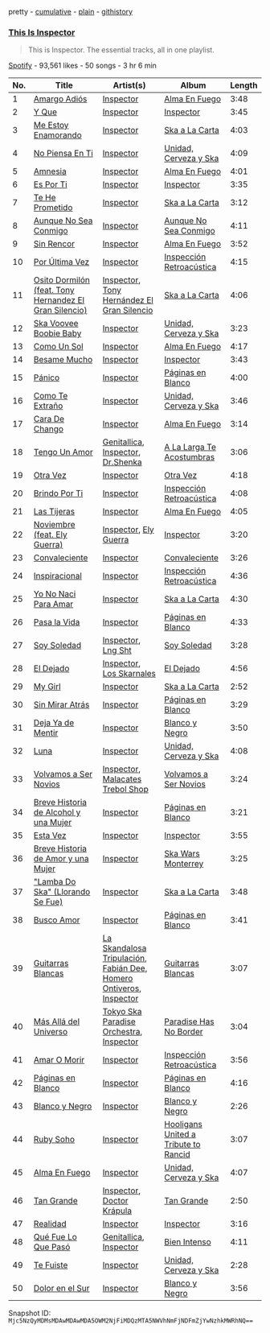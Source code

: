 pretty - [cumulative](/playlists/cumulative/37i9dQZF1DZ06evO2P0QCc.md) - [plain](/playlists/plain/37i9dQZF1DZ06evO2P0QCc) - [githistory](https://github.githistory.xyz/mackorone/spotify-playlist-archive/blob/main/playlists/plain/37i9dQZF1DZ06evO2P0QCc)

### [This Is Inspector](https://open.spotify.com/playlist/37i9dQZF1DZ06evO2P0QCc)

> This is Inspector\. The essential tracks, all in one playlist.

[Spotify](https://open.spotify.com/user/spotify) - 93,561 likes - 50 songs - 3 hr 6 min

| No. | Title | Artist(s) | Album | Length |
|---|---|---|---|---|
| 1 | [Amargo Adiós](https://open.spotify.com/track/0zCOT028cU3DeCqN1G18wE) | [Inspector](https://open.spotify.com/artist/4OiCK9NnTWhakDIG57uBUA) | [Alma En Fuego](https://open.spotify.com/album/6xwImhyXk9H1xYsccwKPIk) | 3:48 |
| 2 | [Y Que](https://open.spotify.com/track/5YRhQ7h8w2cMCY2teyjax6) | [Inspector](https://open.spotify.com/artist/4OiCK9NnTWhakDIG57uBUA) | [Inspector](https://open.spotify.com/album/3q5bV5Fq3XEzbW5a0mAfcB) | 3:45 |
| 3 | [Me Estoy Enamorando](https://open.spotify.com/track/0CYoeBgcZEPjiRhwtxGDTR) | [Inspector](https://open.spotify.com/artist/4OiCK9NnTWhakDIG57uBUA) | [Ska a La Carta](https://open.spotify.com/album/2h8m3JO1mo6Kew8UEQDtPd) | 4:03 |
| 4 | [No Piensa En Ti](https://open.spotify.com/track/6zc3skkzxwCJXVywiv7JvM) | [Inspector](https://open.spotify.com/artist/4OiCK9NnTWhakDIG57uBUA) | [Unidad, Cerveza y Ska](https://open.spotify.com/album/54LTjGhFJR2kn8gqlQTgGd) | 4:09 |
| 5 | [Amnesia](https://open.spotify.com/track/41xb9U5PEsvZYLKFW50xCZ) | [Inspector](https://open.spotify.com/artist/4OiCK9NnTWhakDIG57uBUA) | [Alma En Fuego](https://open.spotify.com/album/6xwImhyXk9H1xYsccwKPIk) | 4:01 |
| 6 | [Es Por Ti](https://open.spotify.com/track/3UYYwbchCP47jl2Q9tAhMc) | [Inspector](https://open.spotify.com/artist/4OiCK9NnTWhakDIG57uBUA) | [Inspector](https://open.spotify.com/album/3q5bV5Fq3XEzbW5a0mAfcB) | 3:35 |
| 7 | [Te He Prometido](https://open.spotify.com/track/4iyecQDmyi2VmscbQVeabb) | [Inspector](https://open.spotify.com/artist/4OiCK9NnTWhakDIG57uBUA) | [Ska a La Carta](https://open.spotify.com/album/2h8m3JO1mo6Kew8UEQDtPd) | 3:12 |
| 8 | [Aunque No Sea Conmigo](https://open.spotify.com/track/6PpQWsbpTgmI7sk2iivhrK) | [Inspector](https://open.spotify.com/artist/4OiCK9NnTWhakDIG57uBUA) | [Aunque No Sea Conmigo](https://open.spotify.com/album/0SAqqwdLfhwadQIveMQDRG) | 4:11 |
| 9 | [Sin Rencor](https://open.spotify.com/track/5XlcdeVwKUz0iZhPQTeh0c) | [Inspector](https://open.spotify.com/artist/4OiCK9NnTWhakDIG57uBUA) | [Alma En Fuego](https://open.spotify.com/album/6xwImhyXk9H1xYsccwKPIk) | 3:52 |
| 10 | [Por Última Vez](https://open.spotify.com/track/1xTnxlhuya4HVoF7vjqZPu) | [Inspector](https://open.spotify.com/artist/4OiCK9NnTWhakDIG57uBUA) | [Inspección Retroacústica](https://open.spotify.com/album/6BPO85IdQxuZ1TtoiM7ysk) | 4:15 |
| 11 | [Osito Dormilón \(feat\. Tony Hernandez El Gran Silencio\)](https://open.spotify.com/track/0AisSsUIcNNDPBFUuShQxr) | [Inspector](https://open.spotify.com/artist/4OiCK9NnTWhakDIG57uBUA), [Tony Hernández El Gran Silencio](https://open.spotify.com/artist/2xyRb0bM3w9pGtRVYFjiS6) | [Ska a La Carta](https://open.spotify.com/album/2h8m3JO1mo6Kew8UEQDtPd) | 4:06 |
| 12 | [Ska Voovee Boobie Baby](https://open.spotify.com/track/5Eq47jirNdRQFGilmUJMVe) | [Inspector](https://open.spotify.com/artist/4OiCK9NnTWhakDIG57uBUA) | [Unidad, Cerveza y Ska](https://open.spotify.com/album/54LTjGhFJR2kn8gqlQTgGd) | 3:23 |
| 13 | [Como Un Sol](https://open.spotify.com/track/3TDJAqSeDZheVTrPU7Ruui) | [Inspector](https://open.spotify.com/artist/4OiCK9NnTWhakDIG57uBUA) | [Alma En Fuego](https://open.spotify.com/album/6xwImhyXk9H1xYsccwKPIk) | 4:17 |
| 14 | [Besame Mucho](https://open.spotify.com/track/4XMGgtLvkOOfNzS3PNcsvY) | [Inspector](https://open.spotify.com/artist/4OiCK9NnTWhakDIG57uBUA) | [Inspector](https://open.spotify.com/album/3q5bV5Fq3XEzbW5a0mAfcB) | 3:43 |
| 15 | [Pánico](https://open.spotify.com/track/3dgYZb17HvfXHL3pmdF4v8) | [Inspector](https://open.spotify.com/artist/4OiCK9NnTWhakDIG57uBUA) | [Páginas en Blanco](https://open.spotify.com/album/5UUTz6uw8xlU6V56pBXW8G) | 4:00 |
| 16 | [Como Te Extraño](https://open.spotify.com/track/0ObAdS3tZTk8rcutC67rlR) | [Inspector](https://open.spotify.com/artist/4OiCK9NnTWhakDIG57uBUA) | [Unidad, Cerveza y Ska](https://open.spotify.com/album/54LTjGhFJR2kn8gqlQTgGd) | 3:46 |
| 17 | [Cara De Chango](https://open.spotify.com/track/4lMHkTJe2Kcx4yJXfBaTyj) | [Inspector](https://open.spotify.com/artist/4OiCK9NnTWhakDIG57uBUA) | [Alma En Fuego](https://open.spotify.com/album/6xwImhyXk9H1xYsccwKPIk) | 3:14 |
| 18 | [Tengo Un Amor](https://open.spotify.com/track/3HEIbdp1ZmSYEgHBoZfS5c) | [Genitallica](https://open.spotify.com/artist/5Bk3LL5WujH6UG9iqpDaxA), [Inspector](https://open.spotify.com/artist/4OiCK9NnTWhakDIG57uBUA), [Dr.Shenka](https://open.spotify.com/artist/0SIPopELCLWFhd0v52B7S1) | [A La Larga Te Acostumbras](https://open.spotify.com/album/1NJb37v0xlymXsTxxHpd4h) | 3:06 |
| 19 | [Otra Vez](https://open.spotify.com/track/0nOtNlhNtInuUptmnjJtUs) | [Inspector](https://open.spotify.com/artist/4OiCK9NnTWhakDIG57uBUA) | [Otra Vez](https://open.spotify.com/album/6Gy4e2sYwQ3VKEW4AkUtXd) | 4:18 |
| 20 | [Brindo Por Ti](https://open.spotify.com/track/6XeuHuEhijEhvt2KXsJGvZ) | [Inspector](https://open.spotify.com/artist/4OiCK9NnTWhakDIG57uBUA) | [Inspección Retroacústica](https://open.spotify.com/album/6BPO85IdQxuZ1TtoiM7ysk) | 4:08 |
| 21 | [Las Tijeras](https://open.spotify.com/track/3Rn0rPrhtQmEJlljjanuc9) | [Inspector](https://open.spotify.com/artist/4OiCK9NnTWhakDIG57uBUA) | [Alma En Fuego](https://open.spotify.com/album/6xwImhyXk9H1xYsccwKPIk) | 4:05 |
| 22 | [Noviembre \(feat\. Ely Guerra\)](https://open.spotify.com/track/1ZZwOa4F545Z0bsirja8iz) | [Inspector](https://open.spotify.com/artist/4OiCK9NnTWhakDIG57uBUA), [Ely Guerra](https://open.spotify.com/artist/1ne2c2YEgt4MmJCJGCsfsZ) | [Inspector](https://open.spotify.com/album/3q5bV5Fq3XEzbW5a0mAfcB) | 3:20 |
| 23 | [Convaleciente](https://open.spotify.com/track/4O0sPAqzasrIPPuDDrlM3r) | [Inspector](https://open.spotify.com/artist/4OiCK9NnTWhakDIG57uBUA) | [Convaleciente](https://open.spotify.com/album/5ugPUCZNcNtYJZuczE83Th) | 3:26 |
| 24 | [Inspiracional](https://open.spotify.com/track/1iPLqMA51oVMzaATZrcZZ1) | [Inspector](https://open.spotify.com/artist/4OiCK9NnTWhakDIG57uBUA) | [Inspección Retroacústica](https://open.spotify.com/album/6BPO85IdQxuZ1TtoiM7ysk) | 4:36 |
| 25 | [Yo No Naci Para Amar](https://open.spotify.com/track/7qQMiNcXYmkx6G3sZ5ljDm) | [Inspector](https://open.spotify.com/artist/4OiCK9NnTWhakDIG57uBUA) | [Ska a La Carta](https://open.spotify.com/album/2h8m3JO1mo6Kew8UEQDtPd) | 4:30 |
| 26 | [Pasa la Vida](https://open.spotify.com/track/4DP3Pl4f2QysGpBvBakrIE) | [Inspector](https://open.spotify.com/artist/4OiCK9NnTWhakDIG57uBUA) | [Páginas en Blanco](https://open.spotify.com/album/5UUTz6uw8xlU6V56pBXW8G) | 4:33 |
| 27 | [Soy Soledad](https://open.spotify.com/track/50QvMSeHtzMjDGhgtWJDsi) | [Inspector](https://open.spotify.com/artist/4OiCK9NnTWhakDIG57uBUA), [Lng Sht](https://open.spotify.com/artist/2q9p1IXueDbcN4de5C9fI2) | [Soy Soledad](https://open.spotify.com/album/1k1MjUF3FtfOKtUKDzF9c8) | 3:28 |
| 28 | [El Dejado](https://open.spotify.com/track/0O9DNo4Mj9hvxuPFnlZhss) | [Inspector](https://open.spotify.com/artist/4OiCK9NnTWhakDIG57uBUA), [Los Skarnales](https://open.spotify.com/artist/0Fs8ncEYnVSmzepxUocr5n) | [El Dejado](https://open.spotify.com/album/3mCVfLCdPULRjC1bAdbatI) | 4:56 |
| 29 | [My Girl](https://open.spotify.com/track/23ZPovMSlcsbHq2aQWQMM2) | [Inspector](https://open.spotify.com/artist/4OiCK9NnTWhakDIG57uBUA) | [Ska a La Carta](https://open.spotify.com/album/2h8m3JO1mo6Kew8UEQDtPd) | 2:52 |
| 30 | [Sin Mirar Atrás](https://open.spotify.com/track/7963PdJLGFUHyc4a0qydqI) | [Inspector](https://open.spotify.com/artist/4OiCK9NnTWhakDIG57uBUA) | [Páginas en Blanco](https://open.spotify.com/album/5UUTz6uw8xlU6V56pBXW8G) | 3:29 |
| 31 | [Deja Ya de Mentir](https://open.spotify.com/track/5BeW91S4Py7rqSAidSp0El) | [Inspector](https://open.spotify.com/artist/4OiCK9NnTWhakDIG57uBUA) | [Blanco y Negro](https://open.spotify.com/album/7qhAkyX27LQoUTrveQmika) | 3:50 |
| 32 | [Luna](https://open.spotify.com/track/0coZWcSFpUwrkimzmiUfVM) | [Inspector](https://open.spotify.com/artist/4OiCK9NnTWhakDIG57uBUA) | [Unidad, Cerveza y Ska](https://open.spotify.com/album/54LTjGhFJR2kn8gqlQTgGd) | 4:08 |
| 33 | [Volvamos a Ser Novios](https://open.spotify.com/track/3VcUB6c9lYk0MB5rntbivZ) | [Inspector](https://open.spotify.com/artist/4OiCK9NnTWhakDIG57uBUA), [Malacates Trebol Shop](https://open.spotify.com/artist/6Nc4k4Y5rX6YgnBsoXGJjG) | [Volvamos a Ser Novios](https://open.spotify.com/album/5JUpBrkVG5JGJInqknOrnM) | 3:24 |
| 34 | [Breve Historia de Alcohol y una Mujer](https://open.spotify.com/track/7tZ55W74vP6fxBZVBp4rxW) | [Inspector](https://open.spotify.com/artist/4OiCK9NnTWhakDIG57uBUA) | [Páginas en Blanco](https://open.spotify.com/album/5UUTz6uw8xlU6V56pBXW8G) | 3:21 |
| 35 | [Esta Vez](https://open.spotify.com/track/0zPQsH6ocbEQoiVU5kEJL8) | [Inspector](https://open.spotify.com/artist/4OiCK9NnTWhakDIG57uBUA) | [Inspector](https://open.spotify.com/album/3q5bV5Fq3XEzbW5a0mAfcB) | 3:55 |
| 36 | [Breve Historia de Amor y una Mujer](https://open.spotify.com/track/2syJSllQmem8RDSSTxLo4W) | [Inspector](https://open.spotify.com/artist/4OiCK9NnTWhakDIG57uBUA) | [Ska Wars Monterrey](https://open.spotify.com/album/4GVKRzrnEk8sVoiow3G51x) | 3:25 |
| 37 | ["Lamba Do Ska" \(Llorando Se Fue\)](https://open.spotify.com/track/6KNGqIRhE44Cf56dvcgi1l) | [Inspector](https://open.spotify.com/artist/4OiCK9NnTWhakDIG57uBUA) | [Ska a La Carta](https://open.spotify.com/album/2h8m3JO1mo6Kew8UEQDtPd) | 3:48 |
| 38 | [Busco Amor](https://open.spotify.com/track/0ampj8vfZj4RiUJviPvVc2) | [Inspector](https://open.spotify.com/artist/4OiCK9NnTWhakDIG57uBUA) | [Páginas en Blanco](https://open.spotify.com/album/5UUTz6uw8xlU6V56pBXW8G) | 3:41 |
| 39 | [Guitarras Blancas](https://open.spotify.com/track/08oC8F2G7gkwfcVRGrOB2U) | [La Skandalosa Tripulación](https://open.spotify.com/artist/3dTtKHXPMLmyevUFZO941G), [Fabián Dee](https://open.spotify.com/artist/0rrBjKAgWYCE9QOe2HWat8), [Homero Ontiveros](https://open.spotify.com/artist/6IIAv1oFfMw5tEjIbcjyFt), [Inspector](https://open.spotify.com/artist/4OiCK9NnTWhakDIG57uBUA) | [Guitarras Blancas](https://open.spotify.com/album/3FQid93WBN205xUSNji4cZ) | 3:07 |
| 40 | [Más Allá del Universo](https://open.spotify.com/track/6HUeXwT3LqfcEVYYc2Z9uv) | [Tokyo Ska Paradise Orchestra](https://open.spotify.com/artist/0UZq6vAHrwGgctvxTzzxYm), [Inspector](https://open.spotify.com/artist/4OiCK9NnTWhakDIG57uBUA) | [Paradise Has No Border](https://open.spotify.com/album/06suiN9OLq2uwkUc44FO1U) | 3:04 |
| 41 | [Amar O Morir](https://open.spotify.com/track/0WGw8hRQjJFwz0fNyrj91A) | [Inspector](https://open.spotify.com/artist/4OiCK9NnTWhakDIG57uBUA) | [Inspección Retroacústica](https://open.spotify.com/album/6BPO85IdQxuZ1TtoiM7ysk) | 3:56 |
| 42 | [Páginas en Blanco](https://open.spotify.com/track/0Te6eXGhdb1dv1qDMTnJm7) | [Inspector](https://open.spotify.com/artist/4OiCK9NnTWhakDIG57uBUA) | [Páginas en Blanco](https://open.spotify.com/album/5UUTz6uw8xlU6V56pBXW8G) | 4:16 |
| 43 | [Blanco y Negro](https://open.spotify.com/track/0FqsUf0mLzE7anwGwDiwQA) | [Inspector](https://open.spotify.com/artist/4OiCK9NnTWhakDIG57uBUA) | [Blanco y Negro](https://open.spotify.com/album/7qhAkyX27LQoUTrveQmika) | 2:26 |
| 44 | [Ruby Soho](https://open.spotify.com/track/0Dy729ORbIQqwozoVLw4KX) | [Inspector](https://open.spotify.com/artist/4OiCK9NnTWhakDIG57uBUA) | [Hooligans United a Tribute to Rancid](https://open.spotify.com/album/3fNR9RPA8gWdl8DHyEylPv) | 3:07 |
| 45 | [Alma En Fuego](https://open.spotify.com/track/5Jk1TpnDH4MzaOg05NMiKO) | [Inspector](https://open.spotify.com/artist/4OiCK9NnTWhakDIG57uBUA) | [Unidad, Cerveza y Ska](https://open.spotify.com/album/54LTjGhFJR2kn8gqlQTgGd) | 4:07 |
| 46 | [Tan Grande](https://open.spotify.com/track/64KFKG9Wb7nY3PFNbTa0Wm) | [Inspector](https://open.spotify.com/artist/4OiCK9NnTWhakDIG57uBUA), [Doctor Krápula](https://open.spotify.com/artist/6qr2W4OfZLCIC7gItc7j0r) | [Tan Grande](https://open.spotify.com/album/3OMP46WlIEONRAwGym5Rcv) | 2:50 |
| 47 | [Realidad](https://open.spotify.com/track/6URADJcjFjOWdDTKcxlknR) | [Inspector](https://open.spotify.com/artist/4OiCK9NnTWhakDIG57uBUA) | [Inspector](https://open.spotify.com/album/3q5bV5Fq3XEzbW5a0mAfcB) | 3:16 |
| 48 | [Qué Fue Lo Que Pasó](https://open.spotify.com/track/2h1ogFO6iO5ulR0gtbvYAC) | [Genitallica](https://open.spotify.com/artist/5Bk3LL5WujH6UG9iqpDaxA), [Inspector](https://open.spotify.com/artist/4OiCK9NnTWhakDIG57uBUA) | [Bien Intenso](https://open.spotify.com/album/6UhtrUzlpNVrUXw5KA07fy) | 4:11 |
| 49 | [Te Fuiste](https://open.spotify.com/track/4PPbyWTRR5L9KonF6jqwOs) | [Inspector](https://open.spotify.com/artist/4OiCK9NnTWhakDIG57uBUA) | [Unidad, Cerveza y Ska](https://open.spotify.com/album/54LTjGhFJR2kn8gqlQTgGd) | 2:28 |
| 50 | [Dolor en el Sur](https://open.spotify.com/track/26G3ejHXZlHm1o2GTaCqUr) | [Inspector](https://open.spotify.com/artist/4OiCK9NnTWhakDIG57uBUA) | [Blanco y Negro](https://open.spotify.com/album/7qhAkyX27LQoUTrveQmika) | 3:56 |

Snapshot ID: `Mjc5NzQyMDMsMDAwMDAwMDA5OWM2NjFiMDQzMTA5NWVhNmFjNDFmZjYwNzhkMWRhNQ==`

